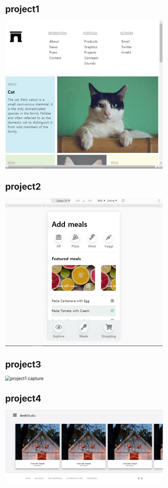 # project1
![project1 capture](./proj1/image.jpg)

# project2
![project1 capture](./proj2/image.jpg)

# project3
![project1 capture](./proj3/image.jpg)

# project4
![project1 capture](./proj4/image.jpg)
